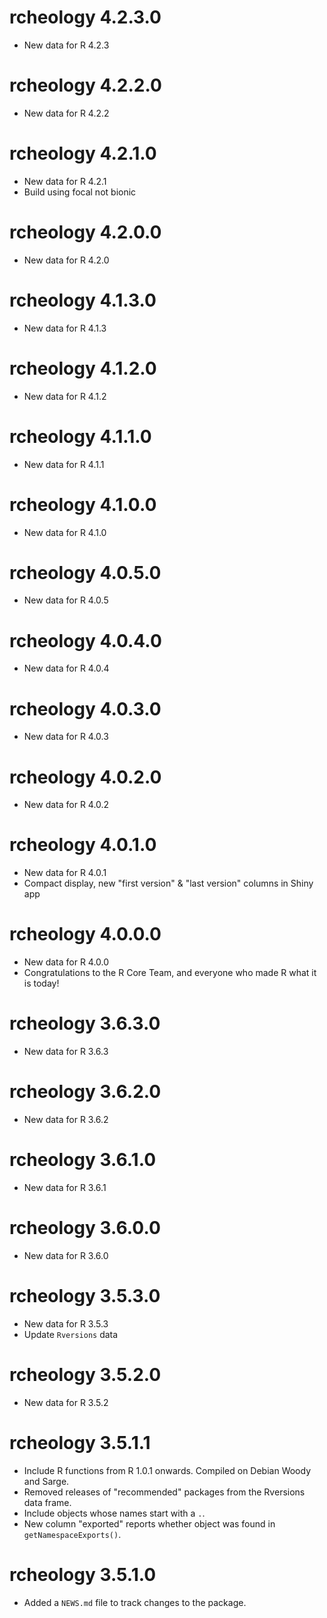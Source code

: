 
# rcheology 4.2.3.0

* New data for R 4.2.3


# rcheology 4.2.2.0

* New data for R 4.2.2


# rcheology 4.2.1.0

* New data for R 4.2.1
* Build using focal not bionic


# rcheology 4.2.0.0

* New data for R 4.2.0


# rcheology 4.1.3.0

* New data for R 4.1.3


# rcheology 4.1.2.0

* New data for R 4.1.2


# rcheology 4.1.1.0

* New data for R 4.1.1


# rcheology 4.1.0.0

* New data for R 4.1.0


# rcheology 4.0.5.0

* New data for R 4.0.5


# rcheology 4.0.4.0

* New data for R 4.0.4


# rcheology 4.0.3.0

* New data for R 4.0.3


# rcheology 4.0.2.0

* New data for R 4.0.2


# rcheology 4.0.1.0

* New data for R 4.0.1
* Compact display, new "first version" & "last version" columns in Shiny app

# rcheology 4.0.0.0

* New data for R 4.0.0
* Congratulations to the R Core Team, and everyone who made R what it is today!

# rcheology 3.6.3.0

* New data for R 3.6.3

# rcheology 3.6.2.0

* New data for R 3.6.2

# rcheology 3.6.1.0

* New data for R 3.6.1

# rcheology 3.6.0.0

* New data for R 3.6.0

# rcheology 3.5.3.0

* New data for R 3.5.3
* Update `Rversions` data

# rcheology 3.5.2.0

* New data for R 3.5.2

# rcheology 3.5.1.1

* Include R functions from R 1.0.1 onwards. Compiled on Debian Woody and Sarge.
* Removed releases of "recommended" packages from the Rversions data frame.
* Include objects whose names start with a `.`.
* New column "exported" reports whether object was found in `getNamespaceExports()`.

# rcheology 3.5.1.0

* Added a `NEWS.md` file to track changes to the package.
